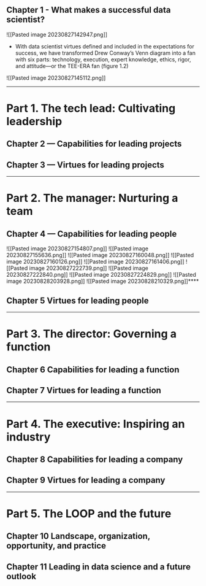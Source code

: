 ## Chapter 1 - What makes a successful data scientist?
![[Pasted image 20230827142947.png]]
- With data scientist virtues defined and included in the expectations for success, we have transformed Drew Conway’s Venn diagram into a fan with six parts: technology, execution, expert knowledge, ethics, rigor, and attitude—or the TEE-ERA fan (figure 1.2)

![[Pasted image 20230827145112.png]]




---

# Part 1. The tech lead: Cultivating leadership


## Chapter 2 — Capabilities for leading projects


## Chapter 3 — Virtues for leading projects

---
# Part 2. The manager: Nurturing a team


## Chapter 4 — Capabilities for leading people

![[Pasted image 20230827154807.png]]
![[Pasted image 20230827155636.png]]
 ![[Pasted image 20230827160048.png]]
 ![[Pasted image 20230827160126.png]]
 ![[Pasted image 20230827161406.png]]
 ![[Pasted image 20230827222739.png]]
 ![[Pasted image 20230827222840.png]]
 ![[Pasted image 20230827224829.png]]
 ![[Pasted image 20230828203928.png]]
 ![[Pasted image 20230828210329.png]]****
## Chapter 5 Virtues for leading people

---
# Part 3. The director: Governing a function


## Chapter 6 Capabilities for leading a function



## Chapter 7 Virtues for leading a function


---
# Part 4. The executive: Inspiring an industry


## Chapter 8 Capabilities for leading a company


## Chapter 9 Virtues for leading a company

---
# Part 5. The LOOP and the future


## Chapter 10 Landscape, organization, opportunity, and practice


## Chapter 11 Leading in data science and a future outlook


